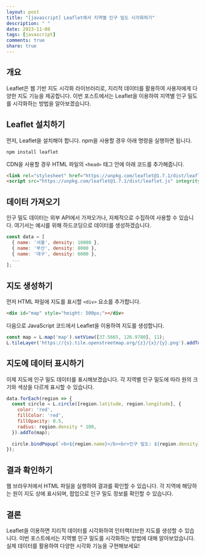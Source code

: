 ```yaml
---
layout: post
title: "[javascript] Leaflet에서 지역별 인구 밀도 시각화하기"
description: " "
date: 2023-11-08
tags: [javascript]
comments: true
share: true
---
```


## 개요
Leaflet은 웹 기반 지도 시각화 라이브러리로, 지리적 데이터를 활용하여 사용자에게 다양한 지도 기능을 제공합니다. 이번 포스트에서는 Leaflet을 이용하여 지역별 인구 밀도를 시각화하는 방법을 알아보겠습니다.

## Leaflet 설치하기
먼저, Leaflet을 설치해야 합니다. npm을 사용할 경우 아래 명령을 실행하면 됩니다.

```
npm install leaflet
```

CDN을 사용할 경우 HTML 파일의 `<head>` 태그 안에 아래 코드를 추가해줍니다.

```html
<link rel="stylesheet" href="https://unpkg.com/leaflet@1.7.1/dist/leaflet.css" integrity="sha384-4f6j/7wKc7BA6g06QiEl7M4WCJodvvRJatNIotXjyYF126+8ymolLJc68K2Dm9RZ" crossorigin=""/>
<script src="https://unpkg.com/leaflet@1.7.1/dist/leaflet.js" integrity="sha384-okDxZpT/+Ajx+Bn+qz3GcnoMgSQ5sTkK8MwGz2BHa6qMVSnDnvpMatdo4oL99vTo" crossorigin=""></script>
```

## 데이터 가져오기
인구 밀도 데이터는 외부 API에서 가져오거나, 자체적으로 수집하여 사용할 수 있습니다. 여기서는 예시를 위해 하드코딩으로 데이터를 생성하겠습니다.

```javascript
const data = [
  { name: '서울', density: 10000 },
  { name: '부산', density: 8000 },
  { name: '대구', density: 6000 },
  ...
];
```

## 지도 생성하기
먼저 HTML 파일에 지도를 표시할 `<div>` 요소를 추가합니다.

```html
<div id="map" style="height: 500px;"></div>
```

다음으로 JavaScript 코드에서 Leaflet을 이용하여 지도를 생성합니다.

```javascript
const map = L.map('map').setView([37.5665, 126.9780], 11);
L.tileLayer('https://{s}.tile.openstreetmap.org/{z}/{x}/{y}.png').addTo(map);
```

## 지도에 데이터 표시하기
이제 지도에 인구 밀도 데이터를 표시해보겠습니다. 각 지역별 인구 밀도에 따라 원의 크기와 색상을 다르게 표시할 수 있습니다.

```javascript
data.forEach(region => {
  const circle = L.circle([region.latitude, region.longitude], {
    color: 'red',
    fillColor: 'red',
    fillOpacity: 0.5,
    radius: region.density * 100,
  }).addTo(map);
  
  circle.bindPopup(`<b>${region.name}</b><br>인구 밀도: ${region.density}`);
});
```

## 결과 확인하기
웹 브라우저에서 HTML 파일을 실행하여 결과를 확인할 수 있습니다. 각 지역에 해당하는 원이 지도 상에 표시되며, 팝업으로 인구 밀도 정보를 확인할 수 있습니다.

## 결론
Leaflet을 이용하면 지리적 데이터를 시각화하여 인터랙티브한 지도를 생성할 수 있습니다. 이번 포스트에서는 지역별 인구 밀도를 시각화하는 방법에 대해 알아보았습니다. 실제 데이터를 활용하여 다양한 시각화 기능을 구현해보세요!